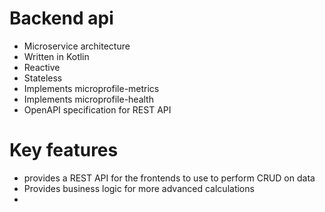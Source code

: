 # Backend api
- Microservice architecture
- Written in Kotlin
- Reactive
- Stateless
- Implements microprofile-metrics
- Implements microprofile-health
- OpenAPI specification for REST API

# Key features
- provides a REST API for the frontends to use to perform CRUD on data
- Provides business logic for more advanced calculations
-